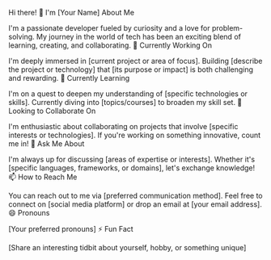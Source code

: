 Hi there! 👋 I'm [Your Name]
About Me

I'm a passionate developer fueled by curiosity and a love for problem-solving. My journey in the world of tech has been an exciting blend of learning, creating, and collaborating.
🔭 Currently Working On

I'm deeply immersed in [current project or area of focus]. Building [describe the project or technology] that [its purpose or impact] is both challenging and rewarding.
🌱 Currently Learning

I'm on a quest to deepen my understanding of [specific technologies or skills]. Currently diving into [topics/courses] to broaden my skill set.
👯 Looking to Collaborate On

I'm enthusiastic about collaborating on projects that involve [specific interests or technologies]. If you're working on something innovative, count me in!
💬 Ask Me About

I'm always up for discussing [areas of expertise or interests]. Whether it's [specific languages, frameworks, or domains], let's exchange knowledge!
📫 How to Reach Me

You can reach out to me via [preferred communication method]. Feel free to connect on [social media platform] or drop an email at [your email address].
😄 Pronouns

[Your preferred pronouns]
⚡ Fun Fact

[Share an interesting tidbit about yourself, hobby, or something unique]
